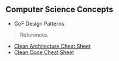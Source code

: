 Computer Science Concepts
-----------------

- GoF Design Patterns

> References
- [Clean Architecture Cheat Sheet](https://www.planetgeek.ch/wp-content/uploads/2016/03/Clean-Architecture-V1.0.pdf)
- [Clean Code Cheat Sheet](https://www.planetgeek.ch/wp-content/uploads/2014/11/Clean-Code-V2.4.pdf)
